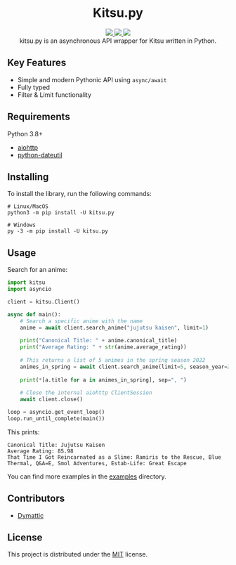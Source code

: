 <h1 align="center">Kitsu.py</h1>
<p align="center">
    <a href="https://pypi.python.org/pypi/kitsu.py">
        <img src="https://img.shields.io/pypi/v/kitsu.py.svg?style=for-the-badge&color=orange&logo=&logoColor=white" />
    </a>
    <a href="https://github.com/MrArkon/kitsu.py/blob/master/LICENSE">
        <img src="https://img.shields.io/pypi/l/kitsu.py?style=for-the-badge" />
    </a>
    <a>
    <a href="https://www.codacy.com/gh/MrArkon/Kitsu.py/dashboard?utm_source=github.com&amp;utm_medium=referral&amp;utm_content=MrArkon/Kitsu.py&amp;utm_campaign=Badge_Grade">
        <img src="https://img.shields.io/codacy/grade/a04e4a4edbb84f6ea6d0c5a091a912a5?style=for-the-badge" />
    </a>
    <br> kitsu.py is an asynchronous API wrapper for Kitsu written in Python.
</p>

## Key Features
* Simple and modern Pythonic API using `async/await`
* Fully typed
* Filter & Limit functionality

## Requirements

Python 3.8+
* [aiohttp](https://pypi.org/project/aiohttp/)
* [python-dateutil](https://pypi.org/project/python-dateutil)

## Installing
To install the library, run the following commands:
```shell
# Linux/MacOS
python3 -m pip install -U kitsu.py

# Windows
py -3 -m pip install -U kitsu.py
```

## Usage

Search for an anime:
```python
import kitsu
import asyncio

client = kitsu.Client()

async def main():
    # Search a specific anime with the name
    anime = await client.search_anime("jujutsu kaisen", limit=1)
    
    print("Canonical Title: " + anime.canonical_title)
    print("Average Rating: " + str(anime.average_rating))
    
    # This returns a list of 5 animes in the spring season 2022
    animes_in_spring = await client.search_anime(limit=5, season_year=2022, season='spring')
    
    print(*[a.title for a in animes_in_spring], sep=", ")
    
    # Close the internal aiohttp ClientSession
    await client.close()

loop = asyncio.get_event_loop()
loop.run_until_complete(main())
```
This prints:
```
Canonical Title: Jujutsu Kaisen
Average Rating: 85.98
That Time I Got Reincarnated as a Slime: Ramiris to the Rescue, Blue Thermal, Q&A=E, Smol Adventures, Estab-Life: Great Escape
```
You can find more examples in the [examples](https://github.com/MrArkon/kitsu.py/tree/master/examples/) directory.
    
## Contributors
* [Dymattic](https://github.com/dymattic)

## License

This project is distributed under the [MIT](https://github.com/MrArkon/kitsu.py/blob/master/LICENSE.txt) license.
